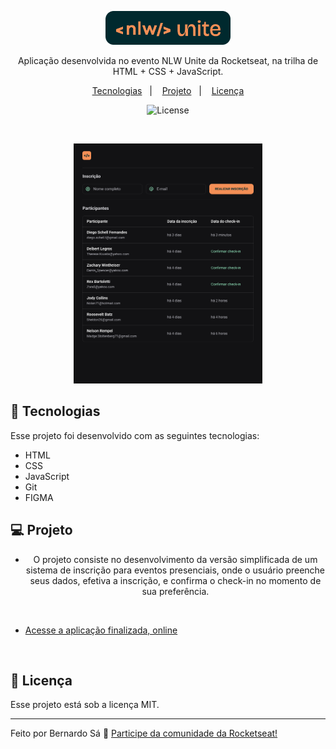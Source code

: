 <p align="center">
  <img alt="Logo NLW Expert - Rocketseat" src=".github/logo.png" width="200px" />
</p>

<p align="center">
Aplicação desenvolvida no evento NLW Unite da Rocketseat, na trilha de HTML + CSS + JavaScript.
</p>

<p align="center">
  <a href="#-tecnologias">Tecnologias</a>&nbsp;&nbsp;&nbsp;|&nbsp;&nbsp;&nbsp;
  <a href="#-projeto">Projeto</a>&nbsp;&nbsp;&nbsp;|&nbsp;&nbsp;&nbsp;
  <a href="#memo-licença">Licença</a>
</p>

<p align="center">
  <img alt="License" src="https://img.shields.io/static/v1?label=license&message=MIT&color=F48F56&labelColor=00292E">
</p>

<br>

<p align="center">
  <img alt="Preview do projeto desenvolvido." src=".github/Projeto.png" width="60%">
</p>


## 🚀 Tecnologias

Esse projeto foi desenvolvido com as seguintes tecnologias:

- HTML
- CSS
- JavaScript
- Git
- FIGMA

## 💻 Projeto

- <p align="center">O projeto consiste no desenvolvimento da versão simplificada de um sistema de inscrição para eventos presenciais, onde o usuário preenche seus dados, efetiva a inscrição, e confirma o check-in no momento de sua preferência.</p>
<br>

- [Acesse a aplicação finalizada, online](https://bernardosa01.github.io/NLW-Expert)
<br>

## :memo: Licença

Esse projeto está sob a licença MIT.

---

Feito por Bernardo Sá :wave: [Participe da comunidade da Rocketseat!](https://www.rocketseat.com.br/)